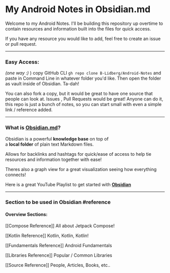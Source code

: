# My Android Notes in Obsidian.md

Welcome to my Android Notes. I'll be building this repository up overtime to contain resources and information built into the files for quick access. 

If you have any resource you would like to add, feel free to create an issue or pull request. 

--- 
### Easy Access:
*(one way :)* )
copy GitHub CLI `gh repo clone B-Lidberg/Android-Notes` and paste in Command Line in whatever folder you'd like. Then open the folder as vault inside of Obsidian. Ta-dah!

You can also fork a copy, but it would be great to have one source that people can look at. Issues , Pull Requests would be great! Anyone can do it, this repo is just a bunch of notes, so you can start small with even a simple link / reference added. 

---

### What is [Obsidian.md](https://obsidian.md/)? 

Obsidian is a powerful **knowledge base** on top of  
a **local folder** of plain text Markdown files. 

Allows for backlinks and hashtags for quick/ease of access to help tie resources and information together with ease! 

Theres also a graph view for a great visualization seeing how everything connects! 

Here is a great YouTube Playlist to get started with [**Obsidian**](https://www.youtube.com/watch?v=QgbLb6QCK88&list=RDCMUC85D7ERwhke7wVqskV_DZUA&index=1)

---
### Section to be used in Obsidian #reference

#### Overview Sections:
[[Compose Reference]]
All about Jetpack Compose!

[[Kotlin Reference]]
Kotlin, Kotlin, Kotlin!

[[Fundamentals Reference]]
Android Fundamentals

[[Libraries Reference]]
Popular / Common Libraries

[[Source Reference]]
People, Articles, Books, etc..


